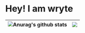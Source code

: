 # Hey! I am wryte
| <img align="center" src="https://github-readme-stats.vercel.app/api?username=wryte123&show_icons=true&theme=buefy&hide_border=true" alt="Anurag's github stats" /> | <img align="center" src="https://github-readme-stats.vercel.app/api/top-langs/?username=wryte123&layout=compact&theme=buefy&hide_border=true" /> |
| ------------- | ------------- |
